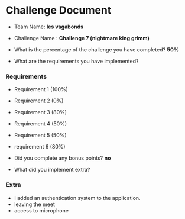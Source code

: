 # Challenge Document

- Team Name: **les vagabonds**
- Challenge Name : **Challenge 7 (nightmare king grimm)**

- What is the percentage of the challenge you have completed? **50%**

- What are the requirements you have implemented?

### Requirements

- Requirement 1 (100%)
- Requirement 2 (0%)
- Requirement 3 (80%)
- Requirement 4 (50%)
- Requirement 5 (50%)
- requirement 6 (80%)

- Did you complete any bonus points? **no**

- What did you implement extra?

### Extra

- I added an authentication system to the application.
-  leaving the meet
- access to microphone
